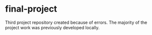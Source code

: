 # final-project
Third project repository created because of errors. The majority of the project work was previously developed locally.
